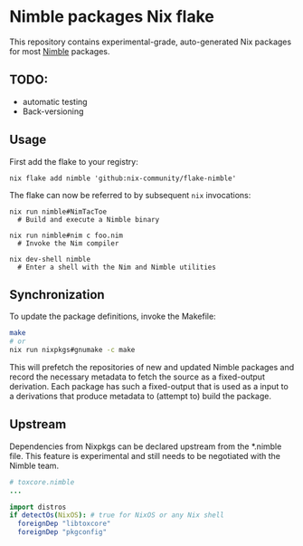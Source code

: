 # Nimble packages Nix flake

This repository contains experimental-grade, auto-generated Nix packages for 
most [Nimble](https://github.com/nim-lang/nimble) packages.

## TODO:
 - automatic testing
 - Back-versioning

## Usage

First add the flake to your registry:

```shell
nix flake add nimble 'github:nix-community/flake-nimble'
```

The flake can now be referred to by subsequent `nix` invocations:

```shell
nix run nimble#NimTacToe
  # Build and execute a Nimble binary

nix run nimble#nim c foo.nim
  # Invoke the Nim compiler

nix dev-shell nimble
  # Enter a shell with the Nim and Nimble utilities
```

## Synchronization

To update the package definitions, invoke the Makefile:

```sh
make
# or
nix run nixpkgs#gnumake -c make
```

This will prefetch the repositories of new and updated Nimble packages and 
record the necessary metadata to fetch the source as a fixed-output derivation. 
Each package has such a fixed-output that is used as a input to a derivations 
that produce metadata to (attempt to) build the package.

## Upstream

Dependencies from Nixpkgs can be declared upstream from the *.nimble file. This 
feature is experimental and still needs to be negotiated with the Nimble team.

```nim
# toxcore.nimble
...

import distros
if detectOs(NixOS): # true for NixOS or any Nix shell
  foreignDep "libtoxcore"
  foreignDep "pkgconfig"
```
